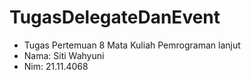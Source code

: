 # TugasDelegateDanEvent #
- Tugas Pertemuan 8 Mata Kuliah Pemrograman lanjut
- Nama: Siti Wahyuni
- Nim: 21.11.4068
